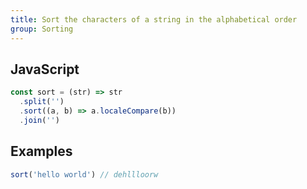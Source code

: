 ```yaml
---
title: Sort the characters of a string in the alphabetical order
group: Sorting
---
```


## JavaScript
```js
const sort = (str) => str
  .split('')
  .sort((a, b) => a.localeCompare(b))
  .join('')
```

## Examples
```js
sort('hello world') // dehllloorw
```
